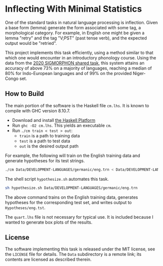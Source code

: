# Inflecting With Minimal Statistics

One of the standard tasks in natural language processing is inflection.
Given a base form (lemma) generate the form associated with some tag,
a morphological category.
For example, in English one might be given a lemma "retry"
and the tag "V;PST" (past tense verb),
and the expected output would be "retried".

This project implements this task efficiently,
using a method similar to that which one would encounter
in an introductory phonology course.
Using the data from the [2020 SIGMORPHON shared task][1],
this system attains an accuracy of above 73% on a majority of languages,
reaching a median of 80% for Indo-European languages
and of 99% on the provided Niger-Congo set.

## How to Build

The main portion of the software is the Haskell file `cm.lhs`.
It is known to compile with GHC version 8.10.7.

* Download and install [the Haskell Platform][2]
* Run `ghc -O2 cm.lhs`.  This yields an executable `cm`.
* Run `./cm train < test > out`:
  + `train` is a path to training data
  + `test` is a path to test data
  + `out` is the desired output path

For example, the following will train on the English training data
and generate hypotheses for its test strings.

```sh
./cm Data/DEVELOPMENT-LANGUAGES/germanic/eng.trn < Data/DEVELOPMENT-LANGUAGES/germanic/eng.tst > eng.out
```

The shell script `hypothesize.sh` automates this task.

```sh
sh hypothesize.sh Data/DEVELOPMENT-LANGUAGES/germanic/eng.trn
```

The above command trains on the English training data,
generates hypotheses for the corresponding test set,
and writes output to `Hypotheses/eng.tst`.

The `quart.lhs` file is not necessary for typical use.
It is included because I wanted to generate box plots
of the results.

## License

The software implementing this task is released under the MIT license,
see the `LICENSE` file for details.
The `Data` subdirectory is a remote link;
its contents are licensed as described therein.

[1]: https://doi.org/10.18653/v1/2020.sigmorphon-1.1
[2]: https://www.haskell.org/platform/

